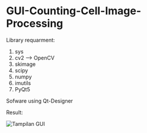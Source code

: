 # GUI-Counting-Cell-Image-Processing

Library requarment:
1. sys
2. cv2 --> OpenCV
3. skimage
4. scipy
5. numpy
6. imutils
7. PyQt5

Sofware using Qt-Designer

Result:

![Tampilan GUI](https://user-images.githubusercontent.com/67867879/180611609-d3d407e2-f44a-499f-a8a2-988aa6ca14ed.PNG)
